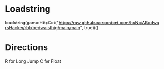 # Loadstring

loadstring(game:HttpGet("https://raw.githubusercontent.com/ItsNotABedwarsHacker/rblxbedwarsthig/main/main", true))()

# Directions

R for Long Jump
C for Float
